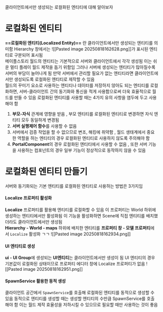 클라이언트에서만 생성되는 로컬화된 엔티티에 대해 알아보자
# 로컬화된 엔티티
**==로컬화된 엔티티(Localized Entity)==** 란 클라이언트에서만 생성되는 엔티티를 의미함 
Hierarchy 창에서는 ![[Pasted image 20250818162628.png]]가 표시된 엔티티로 구분되어 표시됨  
메이플스토리 월드의 엔티티는 기본적으로 서버와 클라이언트에서 각각 생성됨 
이는 쉬운 멀티 플레이 월드 제작을 돕기 위함임 
그러나 서버에 생성되는 엔티티가 많아질수록 서버의 부담이 늘어나게 됨 
만약 서버에서 관리할 필요가 없는 엔티티라면 클라이언트에서만 생성되도록 로컬화된 엔티티로 제작할 수 있음  
월드의 꾸미기 요소로 사용하는 엔티티나 데이터를 저장하지 않아도 되는 엔티티를 로컬화하면, 서버-클라이언트 간의 동기화와 통신을 적게 사용함으로써 더욱 효율적으로 월드를 만들 수 있음
로컬화된 엔티티를 사용할 때는 4가지 유의 사항을 염두에 두고 사용해야 함
1. **부모-자식** 관계에 영향을 받음 ,  부모 엔티티를 로컬화된 엔티티로 변경하면 자식 엔티티 모두 동일하게 변경됨
2. **서버 실행제어 함수**를 사용할 수 없음
3. 서버에서 검증 작업을 할 수 없으므로 변조, 해킹에 취약함 ,  월드 생태계에서 중요한 역할을 하는 엔티티의 경우 로컬화된 엔티티로 사용하지 않도록 주의해야 함
4. **PortalComponent**의 경우 로컬화된 엔티티에서 사용할 수 없음 ,  또한 서버 기능을 사용하는 컴포넌트의 경우 일부 기능이 정상적으로 동작하지 않을 수 있음
# 로컬화된 엔티티 만들기
서버와 동기화되는 기본 엔티티를 로컬화된 엔티티로 사용하는 방법은 3가지임
#### Localize 프로퍼티 활성화
**Localize** 프로퍼티를 활용해 엔티티를 로컬화할 수 있음 
이 프로퍼티는 World 하위에 생성하는 엔티티에서만 활성화됨
이 기능을 활성화하면 Scene에 직접 엔티티를 배치했더라도 클라이언트에서만 생성됨  
**Hierarchy - World - maps** 하위에 배치한 엔티티를 **프로퍼티 창 - 모델 프로퍼티**에서 `Localize` 활성화 ㄱㄱ
![[Pasted image 20250818162934.png]]

#### UI 엔티티로 생성
**ui - UI Group**에 생성되는 **UI엔티티**는 클라이언트에서만 생성이 됨 
UI 엔티티의 경우 기본값이 로컬화된 상태이므로 프로퍼티 에디터 창에 Localize 프로퍼티가 없음
![[Pasted image 20250818162951.png]]

#### SpawnService 활용한 동적 생성
클라이언트 공간에서 `SpawnService`를 호출해 로컬화된 엔티티를 동적으로 생성할 수 있음 
동적으로 엔티티를 생성할 때는 생성할 엔티티의 수만큼 SpawnService를 호출해야 함 
이는 월드 제작 효율성을 저하시킬 수 있으므로 필요할 때만 사용하는 것이 좋음
